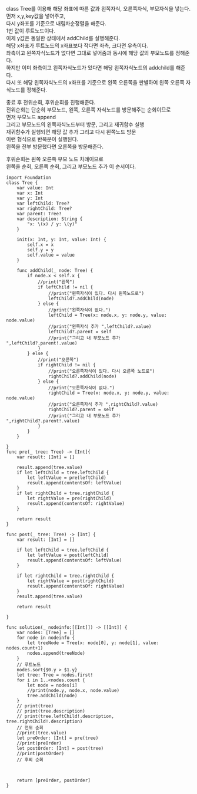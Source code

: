 class Tree를 이용해 해당 좌표에 따른 값과 왼쪽자식, 오른쪽자식, 부모자식을 넣는다.   
먼저 x,y,key값을 넣어주고,   
다시 y좌표를 기준으로 내림차순정렬을 해준다.   
1번 값이 루트노드이다.   
이제 y값은 동일한 상태에서 addChild를 실행해준다.   
해당 x좌표가 루트노드의 x좌표보다 작다면 좌측, 크다면 우측이다.   
좌측이고 왼쪽자식노드가 없다면 그대로 넣어줌과 동시에 해당 값의 부모노드를 정해준다.   
하지만 이미 좌측이고 왼쪽자식노드가 있다면 해당 왼쪽자식노드의 addchild를 해준다.   
다시 또 해당 왼쪽자식노드의 x좌표를 기준으로 왼쪽 오른쪽을 판별하여 왼쪽 오른쪽 자식노드를 정해준다.   


종료 후 전위순회, 후위순회를 진행해준다.   
전위순회는 단순히 부모노드, 왼쪽, 오른쪽 자식노드를 방문해주는 순회이므로   
먼저 부모노드 append   
그리고 부모노드의 왼쪽자식노드부터 방문, 그리고 재귀함수 실행   
재귀함수가 실행되면 해당 값 추가 그리고 다시 왼쪽노드 방문   
이런 형식으로 반복문이 실행된다.   
왼쪽을 전부 방문했다면 오른쪽을 방문해준다.   


후위순회는 왼쪽 오른쪽 부모 노드 차례이므로   
왼쪽을 순회, 오른쪽 순회, 그리고 부모노드 추가 이 순서이다.   
```
import Foundation
class Tree {
    var value: Int
    var x: Int
    var y: Int
    var leftChild: Tree?
    var rightChild: Tree?
    var parent: Tree?
    var description: String {
        "x: \(x) / y: \(y)"
    }
    
    init(x: Int, y: Int, value: Int) {
        self.x = x
        self.y = y
        self.value = value
    }
    
    func addChild(_ node: Tree) {
        if node.x < self.x {
            //print("왼쪽")
            if leftChild != nil {
                //print("왼쪽자식이 있다. 다시 왼쪽노드로")
                leftChild?.addChild(node)
            } else {
                //print("왼쪽자식이 없다.")
                leftChild = Tree(x: node.x, y: node.y, value: node.value)
                //print("왼쪽자식 추가 ",leftChild?.value)
                leftChild?.parent = self
                //print("그리고 내 부모노드 추가 ",leftChild?.parent!.value)
            }
        } else {
            //print("오른쪽")
            if rightChild != nil {
                //print("오른쪽자식이 있다. 다시 오른쪽 노드로")
                rightChild?.addChild(node)
            } else {
                //print("오른쪽자식이 없다.")
                rightChild = Tree(x: node.x, y: node.y, value: node.value)
                //print("오른쪽자식 추가 ",rightChild?.value)
                rightChild?.parent = self
                //print("그리고 내 부모노드 추가 ",rightChild?.parent!.value)
            }
        }
    }
    
}
func pre(_ tree: Tree) -> [Int]{
    var result: [Int] = []
    
    result.append(tree.value)
    if let leftChild = tree.leftChild {
        let leftValue = pre(leftChild)
        result.append(contentsOf: leftValue)
    }
    if let rightChild = tree.rightChild {
        let rightValue = pre(rightChild)
        result.append(contentsOf: rightValue)
    }
    
    return result
}

func post(_ tree: Tree) -> [Int] {
    var result: [Int] = []
    
    if let leftChild = tree.leftChild {
        let leftValue = post(leftChild)
        result.append(contentsOf: leftValue)
    }
    
    if let rightChild = tree.rightChild {
        let rightValue = post(rightChild)
        result.append(contentsOf: rightValue)
    }
    result.append(tree.value)
    
    return result
    
}

func solution(_ nodeinfo:[[Int]]) -> [[Int]] {
    var nodes: [Tree] = []
    for node in nodeinfo {
        let treeNode = Tree(x: node[0], y: node[1], value: nodes.count+1)
        nodes.append(treeNode)
    }
    // 루트노드
    nodes.sort{$0.y > $1.y}
    let tree: Tree = nodes.first!
    for i in 1..<nodes.count {
        let node = nodes[i]
        //print(node.y, node.x, node.value)
        tree.addChild(node)
    }
    // print(tree)
    // print(tree.description)
    // print(tree.leftChild!.description, tree.rightChild!.description)
    // 전위 순회
    //print(tree.value)
    let preOrder: [Int] = pre(tree)
    //print(preOrder)
    let postOrder: [Int] = post(tree)
    //print(postOrder)
    // 후외 순회
    
    
    
    return [preOrder, postOrder]
}
```
